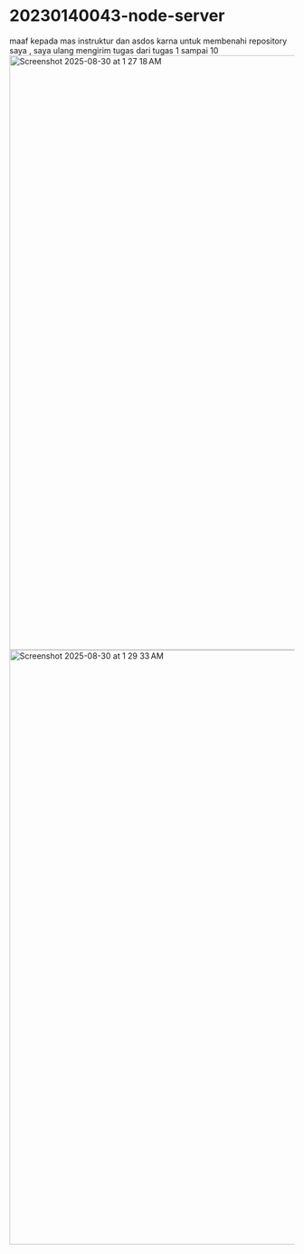 # 20230140043-node-server

maaf kepada mas instruktur dan asdos karna untuk membenahi repository saya , saya ulang mengirim tugas dari tugas 1 sampai 10
<img width="1680" height="1050" alt="Screenshot 2025-08-30 at 1 27 18 AM" src="https://github.com/user-attachments/assets/edc42bd9-b700-4917-8e65-4ed7885a2d03" />
<img width="1680" height="1050" alt="Screenshot 2025-08-30 at 1 29 33 AM" src="https://github.com/user-attachments/assets/c234c14a-4fbd-44f9-8aca-34161a372526" />
